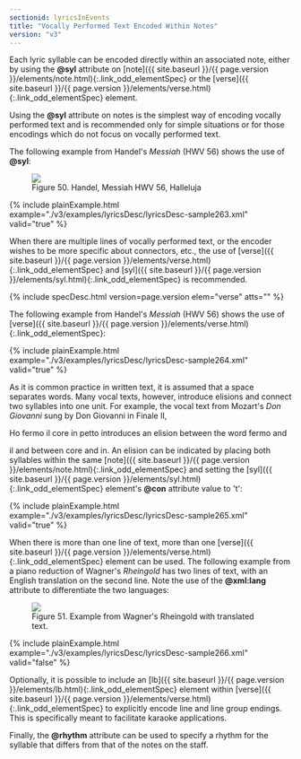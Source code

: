 ```yaml
---
sectionid: lyricsInEvents
title: "Vocally Performed Text Encoded Within Notes"
version: "v3"
---
```




Each lyric syllable can be encoded directly within an associated note, either by using
the
**@syl** attribute on [note]({{ site.baseurl }}/{{ page.version }}/elements/note.html){:.link_odd_elementSpec} or the [verse]({{ site.baseurl }}/{{ page.version }}/elements/verse.html){:.link_odd_elementSpec}
element.

Using the **@syl** attribute on notes is the simplest way of encoding vocally performed
text and is recommended only for simple situations or for those encodings which do
not focus
on vocally performed text.

The following example from Handel's *Messiah* (HWV 56) shows the use of
**@syl**:

<figure class="figure">
   <img src="../../../../guidelines/v3/Images/modules/lyrics/ex_syl_att.png" class="img-responsive"></img>
   <figcaption class="figure-caption">Figure 50. Handel, Messiah HWV 56, Halleluja</figcaption>
</figure>
{% include plainExample.html example="./v3/examples/lyricsDesc/lyricsDesc-sample263.xml" valid="true" %}


When there are multiple lines of vocally performed text, or the encoder wishes to
be more
specific about connectors, etc., the use of [verse]({{ site.baseurl }}/{{ page.version }}/elements/verse.html){:.link_odd_elementSpec} and [syl]({{ site.baseurl }}/{{ page.version }}/elements/syl.html){:.link_odd_elementSpec} is recommended.




{% include specDesc.html version=page.version elem="verse" atts="" %}





The following example from Handel's *Messiah* (HWV 56) shows the use of [verse]({{ site.baseurl }}/{{ page.version }}/elements/verse.html){:.link_odd_elementSpec}:

{% include plainExample.html example="./v3/examples/lyricsDesc/lyricsDesc-sample264.xml" valid="true" %}


As it is common practice in written text, it is assumed that a space separates words.
Many
vocal texts, however, introduce elisions and connect two syllables into one unit.
For example,
the vocal text from Mozart's *Don Giovanni* sung by Don Giovanni in Finale II,

<span class="q">Ho fermo il core in petto</span> introduces an elision between the word 
<span class="q">fermo</span> and

<span class="q">il</span> and between 
<span class="q">core</span> and 
<span class="q">in</span>. An elision can be indicated by placing both
syllables within the same [note]({{ site.baseurl }}/{{ page.version }}/elements/note.html){:.link_odd_elementSpec} and setting the [syl]({{ site.baseurl }}/{{ page.version }}/elements/syl.html){:.link_odd_elementSpec}
element's **@con** attribute value to 't':

{% include plainExample.html example="./v3/examples/lyricsDesc/lyricsDesc-sample265.xml" valid="true" %}


When there is more than one line of text, more than one [verse]({{ site.baseurl }}/{{ page.version }}/elements/verse.html){:.link_odd_elementSpec} element
can be used. The following example from a piano reduction of Wagner's *Rheingold*
has two lines of text, with an English translation on the second line. Note the use
of the
**@xml:lang** attribute to differentiate the two languages:


<figure class="figure">
   <img src="../../../../guidelines/v3/Images/modules/lyrics/ex_verse_m.png" class="img-responsive"></img>
   <figcaption class="figure-caption">Figure 51. Example from Wagner's Rheingold with translated text.</figcaption>
</figure>
{% include plainExample.html example="./v3/examples/lyricsDesc/lyricsDesc-sample266.xml" valid="false" %}


Optionally, it is possible to include an [lb]({{ site.baseurl }}/{{ page.version }}/elements/lb.html){:.link_odd_elementSpec} element within [verse]({{ site.baseurl }}/{{ page.version }}/elements/verse.html){:.link_odd_elementSpec} to explicitly encode line and line group endings. This is
specifically meant to facilitate karaoke applications.


Finally, the **@rhythm** attribute can be used to specify a rhythm for the syllable
that differs from that of the notes on the staff.



